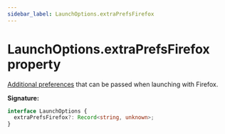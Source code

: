 ```yaml
---
sidebar_label: LaunchOptions.extraPrefsFirefox
---
```


# LaunchOptions.extraPrefsFirefox property

[Additional preferences](https://searchfox.org/mozilla-release/source/modules/libpref/init/all.js)
that can be passed when launching with Firefox.

**Signature:**

```typescript
interface LaunchOptions {
  extraPrefsFirefox?: Record<string, unknown>;
}
```
